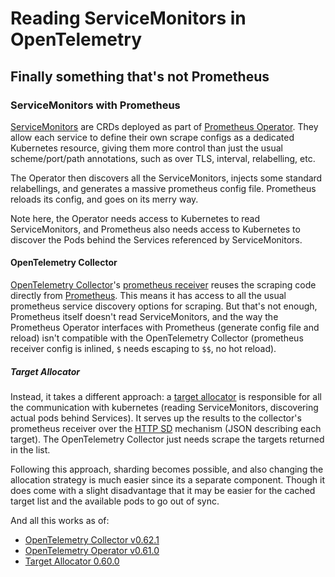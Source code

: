 # Reading ServiceMonitors in OpenTelemetry

## Finally something that's not Prometheus

### ServiceMonitors with Prometheus

[ServiceMonitors](https://doc.crds.dev/github.com/prometheus-operator/prometheus-operator/monitoring.coreos.com/ServiceMonitor/v1@v0.58.0)
are CRDs deployed as part of 
[Prometheus Operator](https://github.com/prometheus-operator/prometheus-operator).
They allow each service to define their own scrape configs as a dedicated Kubernetes resource,
giving them more control than just the usual scheme/port/path annotations,
such as over TLS, interval, relabelling, etc.

The Operator then discovers all the ServiceMonitors,
injects some standard relabellings, and generates a massive prometheus config file.
Prometheus reloads its config, and goes on its merry way.

Note here, the Operator needs access to Kubernetes to read ServiceMonitors,
and Prometheus also needs access to Kubernetes to discover the Pods behind the Services referenced by ServiceMonitors.

#### OpenTelemetry Collector

[OpenTelemetry Collector](https://github.com/open-telemetry/opentelemetry-collector)'s
[prometheus receiver](https://github.com/open-telemetry/opentelemetry-collector-contrib/tree/main/receiver/prometheusreceiver)
reuses the scraping code directly from [Prometheus](https://github.com/prometheus/prometheus).
This means it has access to all the usual prometheus service discovery options for scraping.
But that's not enough,
Prometheus itself doesn't read ServiceMonitors,
and the way the Prometheus Operator interfaces with Prometheus (generate config file and reload)
isn't compatible with the OpenTelemetry Collector
(prometheus receiver config is inlined, `$` needs escaping to `$$`, no hot reload).

##### Target Allocator

Instead, it takes a different approach:
a [target allocator](https://github.com/open-telemetry/opentelemetry-operator/tree/main/cmd/otel-allocator)
is responsible for all the communication with kubernetes
(reading ServiceMonitors, discovering actual pods behind Services).
It serves up the results to the collector's prometheus receiver over the 
[HTTP SD](https://prometheus.io/docs/prometheus/latest/http_sd/) mechanism (JSON describing each target).
The OpenTelemetry Collector just needs scrape the targets returned in the list.

Following this approach, sharding becomes possible,
and also changing the allocation strategy is much easier
since its a separate component.
Though it does come with a slight disadvantage that it may be easier for the cached target list
and the available pods to go out of sync.

And all this works as of:
- [OpenTelemetry Collector v0.62.1](https://github.com/open-telemetry/opentelemetry-collector-releases/releases/tag/v0.62.1)
- [OpenTelemetry Operator v0.61.0](https://github.com/open-telemetry/opentelemetry-operator/releases/tag/v0.61.0)
- [Target Allocator 0.60.0](https://github.com/open-telemetry/opentelemetry-operator/pkgs/container/opentelemetry-operator%2Ftarget-allocator/46443109?tag=0.60.0)
